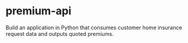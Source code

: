 # premium-api
Build an application in Python that consumes customer home insurance request data and outputs quoted premiums.
